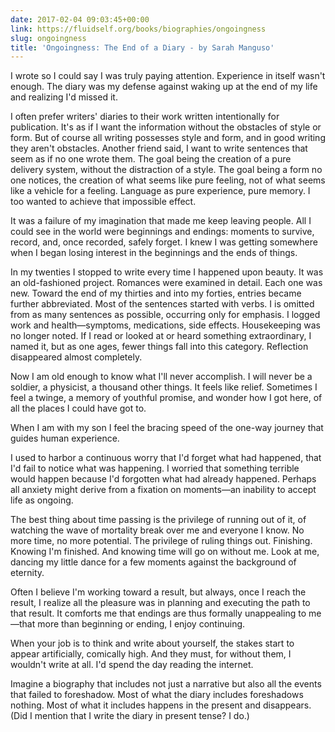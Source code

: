 ```yaml
---
date: 2017-02-04 09:03:45+00:00
link: https://fluidself.org/books/biographies/ongoingness
slug: ongoingness
title: 'Ongoingness: The End of a Diary - by Sarah Manguso'
---
```


I wrote so I could say I was truly paying attention. Experience in itself wasn't enough. The diary was my defense against waking up at the end of my life and realizing I'd missed it.

I often prefer writers' diaries to their work written intentionally for publication. It's as if I want the information without the obstacles of style or form. But of course all writing possesses style and form, and in good writing they aren't obstacles. Another friend said, I want to write sentences that seem as if no one wrote them. The goal being the creation of a pure delivery system, without the distraction of a style. The goal being a form no one notices, the creation of what seems like pure feeling, not of what seems like a vehicle for a feeling. Language as pure experience, pure memory. I too wanted to achieve that impossible effect.

It was a failure of my imagination that made me keep leaving people. All I could see in the world were beginnings and endings: moments to survive, record, and, once recorded, safely forget. I knew I was getting somewhere when I began losing interest in the beginnings and the ends of things.

In my twenties I stopped to write every time I happened upon beauty. It was an old-fashioned project. Romances were examined in detail. Each one was new. Toward the end of my thirties and into my forties, entries became further abbreviated. Most of the sentences started with verbs. I is omitted from as many sentences as possible, occurring only for emphasis. I logged work and health—symptoms, medications, side effects. Housekeeping was no longer noted. If I read or looked at or heard something extraordinary, I named it, but as one ages, fewer things fall into this category. Reflection disappeared almost completely.

Now I am old enough to know what I'll never accomplish. I will never be a soldier, a physicist, a thousand other things. It feels like relief. Sometimes I feel a twinge, a memory of youthful promise, and wonder how I got here, of all the places I could have got to.

When I am with my son I feel the bracing speed of the one-way journey that guides human experience.

I used to harbor a continuous worry that I'd forget what had happened, that I'd fail to notice what was happening. I worried that something terrible would happen because I'd forgotten what had already happened. Perhaps all anxiety might derive from a fixation on moments—an inability to accept life as ongoing.

The best thing about time passing is the privilege of running out of it, of watching the wave of mortality break over me and everyone I know. No more time, no more potential. The privilege of ruling things out. Finishing. Knowing I'm finished. And knowing time will go on without me. Look at me, dancing my little dance for a few moments against the background of eternity.

Often I believe I'm working toward a result, but always, once I reach the result, I realize all the pleasure was in planning and executing the path to that result. It comforts me that endings are thus formally unappealing to me—that more than beginning or ending, I enjoy continuing.

When your job is to think and write about yourself, the stakes start to appear artificially, comically high. And they must, for without them, I wouldn't write at all. I'd spend the day reading the internet.

Imagine a biography that includes not just a narrative but also all the events that failed to foreshadow. Most of what the diary includes foreshadows nothing. Most of what it includes happens in the present and disappears. (Did I mention that I write the diary in present tense? I do.)
